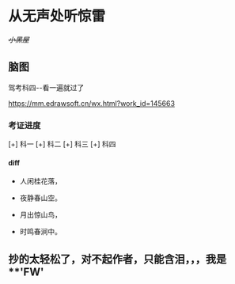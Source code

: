 # 从无声处听惊雷

~~_小黑屋_~~



## 脑图

驾考科四--看一遍就过了

https://mm.edrawsoft.cn/wx.html?work_id=145663


### 考证进度

  [+] 科一
  [+] 科二
  [+] 科三
  [+] 科四

#### diff

  + 人闲桂花落，

  - 夜静春山空。

  + 月出惊山鸟，

  - 时鸣春涧中。


## 抄的太轻松了，对不起作者，只能含泪，，，我是**'FW'
